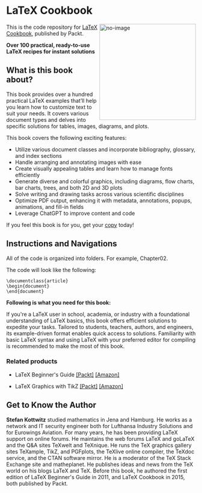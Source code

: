 # LaTeX Cookbook

<a href="https://www.packtpub.com/product/latex-cookbook-second-edition/9781835080320"><img src="https://content.packt.com/B21326/cover_image_small.jpg" alt="no-image" height="256px" align="right"></a>

This is the code repository for [LaTeX Cookbook](https://www.packtpub.com/product/latex-cookbook-second-edition/9781835080320), published by Packt.

**Over 100 practical, ready-to-use LaTeX recipes for instant solutions**

## What is this book about?
This book provides over a hundred practical LaTeX examples that’ll help you learn how to customize text to suit your needs. It covers various document types and delves into specific solutions for tables, images, diagrams, and plots.	

This book covers the following exciting features:
* Utilize various document classes and incorporate bibliography, glossary, and index sections
* Handle arranging and annotating images with ease
* Create visually appealing tables and learn how to manage fonts efficiently
* Generate diverse and colorful graphics, including diagrams, flow charts, bar charts, trees, and both 2D and 3D plots
* Solve writing and drawing tasks across various scientific disciplines
* Optimize PDF output, enhancing it with metadata, annotations, popups, animations, and fill-in fields
* Leverage ChatGPT to improve content and code

If you feel this book is for you, get your [copy](https://www.amazon.com/LaTeX-Cookbook-practical-ready-use/dp/1835080324/ref=tmm_pap_swatch_0?_encoding=UTF8&dib_tag=se&dib=eyJ2IjoiMSJ9.hKDe72KJG3Klx2nam-5Lk6T6SuYKELOvpInBFefRrCmtk1IBi10CIBof3tVgpYQjCeHP6xAqx-CEp7HSvByzrl35bCIA0A6kzSPq9wAlRTBvOeS_z_zt7p7DGUntrpYc5Z2jxaM6TB5BwHQuNCfWJGywBJB506yJ4yP1EaxyqFjmOd3odfpXdT7zeIMsft31zTnzAnjPIIdHHxU-2ehT06HghySvHBIfLDfq526F4lQ.nViCYq2-_r5PD6iXMyjVjL52RvJqk24l00xYzU3na6E&qid=1709294993&sr=8-2) today!


## Instructions and Navigations
All of the code is organized into folders. For example, Chapter02.

The code will look like the following:
```
\documentclass{article}
\begin{document}
\end{document}

```

**Following is what you need for this book:**

If you're a LaTeX user in school, academia, or industry with a foundational understanding of LaTeX basics, this book offers efficient solutions to expedite your tasks. Tailored to students, teachers, authors, and engineers, its example-driven format enables quick access to solutions. Familiarity with basic LaTeX syntax and using LaTeX with your preferred editor for compiling is recommended to make the most of this book.	



### Related products
* LaTeX Beginner's Guide [[Packt]](https://www.packtpub.com/product/latex-beginners-guide-second-edition/9781801078658) [[Amazon]](https://www.amazon.com/LaTeX-Beginners-Guide-visually-appealing/dp/1801078653/ref=sr_1_1?crid=LFPQH8HQHXF2&dib=eyJ2IjoiMSJ9.t4FRqD4Y93Bw46RN07D_7ewyX9BMrfdqoJ5P_hxvb-D83YGBX5o7wNPPGDfw3fZeXmXnrexSvMk8Ue1SVJUqksuMVMKMf1O2SuricGJB5m95kRtvWog1_yKmpJ_viLzH3VKfI1RsXOktnNyuQkYaoa4R5mgIt0rnc10-hoE8QTlptIwVj_eVNljbRyP4ALTQdj5nZRPo6WQ-7E_ZRNEIce2ezV9cG5PgCaX5cz-KkNQ.fPL_LP9F8kcpFZaiyU-ccstjej0RBVK4ue2bOv77hmU&dib_tag=se&keywords=LaTeX+Beginner%27s+Guide&qid=1709295403&sprefix=%2Caps%2C298&sr=8-1)

* LaTeX Graphics with TikZ [[Packt]](https://www.packtpub.com/product/latex-graphics-with-tikz/9781804618233?_gl=1*sr395t*_gcl_au*NDY0ODM5OTgzLjE3MDU0NzgwMzk.*_ga*MjAwMDcyNTc1My4xNjk3NTE5Mzc3*_ga_Q4R8G7SJDK*MTcwOTI5NDk3NS4xOS4xLjE3MDkyOTU0NTQuNi4wLjA.) [[Amazon]](https://www.amazon.com/LATEX-Graphics-TikZ-Practitioners-diagrams/dp/1804618233/ref=sr_1_1_sspa?crid=34QUG6J8PUW81&dib=eyJ2IjoiMSJ9.pB58PWP5iGEPClkbfRWFp4bzgQJe_jSmXvUW_5oW3RChlZEm516oY7Fee6e_DvDuRaRJaGob8E5fC8w9o2alcg.gsgM3Hi1x3oyuDQFjHV8jlUAsJa2JBjAw0TC9BN-eAQ&dib_tag=se&keywords=LaTeX+Graphics+with+TikZ&qid=1709295469&sprefix=latex+graphics+with+tikz%2Caps%2C306&sr=8-1-spons&sp_csd=d2lkZ2V0TmFtZT1zcF9hdGY&psc=1)

## Get to Know the Author
**Stefan Kottwitz** studied mathematics in Jena and Hamburg. He works as a network and IT security engineer both for Lufthansa Industry Solutions and for Eurowings Aviation. For many years, he has been providing LaTeX support on online forums. He maintains the web forums LaTeX and goLaTeX and the Q&A sites TeXwelt and TeXnique. He runs the TeX graphics gallery sites TeXample, TikZ, and PGFplots, the TeXlive online compiler, the TeXdoc service, and the CTAN software mirror. He is a moderator of the TeX Stack Exchange site and matheplanet. He publishes ideas and news from the TeX world on his blogs LaTeX and TeX. Before this book, he authored the first edition of LaTeX Beginner's Guide in 2011, and LaTeX Cookbook in 2015, both published by Packt.


